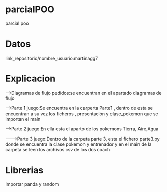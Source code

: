 # parcialPOO
parcial poo
# Datos
link_repositorio/nombre_usuario:martinagg7
# Explicacion 

-->Diagramas de flujo pedidos:se encuentran en el apartado diagramas de flujo

-->Parte 1 juego:Se encuentra en la carperta Parte1 , dentro de esta se encuentran a su vez los ficheros , presentación y clase_pokemon que se importan el main

-->Parte 2 juego:En ella esta el aparto de los pokemons Tierra, Aire,Agua

--->Parte 3 juego:Dentro de la carpeta parte 3, esta el fichero parte3.py donde se encuentra la clase pokemon y entrenador y en el main de la carpeta se leen los archivos csv de los dos coach

# Librerias 
Importar panda y random
